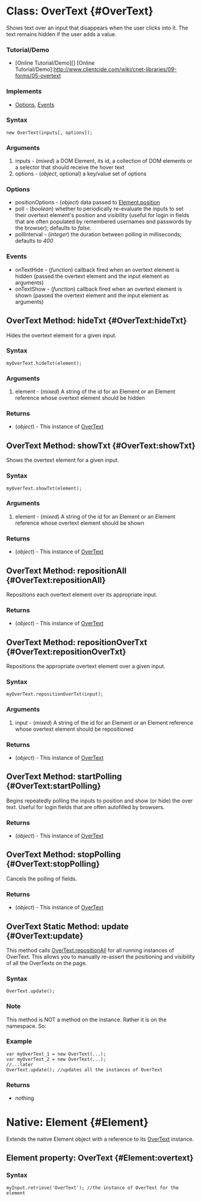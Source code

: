 Class: OverText {#OverText}
===========================

Shows text over an input that disappears when the user clicks into it. The text remains hidden if the user adds a value.

### Tutorial/Demo

* [Online Tutorial/Demo][]
[Online Tutorial/Demo]:http://www.clientcide.com/wiki/cnet-libraries/09-forms/05-overtext

### Implements

* [Options][], [Events][]

### Syntax

	new OverText(inputs[, options]);

### Arguments

1. inputs - (*mixed*) a DOM Element, its id, a collection of DOM elements or a selector that should receive the hover text
2. options - (*object*, optional) a key/value set of options

### Options

* positionOptions - (*object*) data passed to [Element.position][]
* poll - (*boolean*) whether to periodically re-evaluate the inputs to set their overtext element's position and visibility (useful for login in fields that are often populated by remembered usernames and passwords by the browser); defaults to *false*.
* pollInterval - (*integer*) the duration between polling in milliseconds; defaults to *400*

### Events

* onTextHide - (*function*) callback fired when an overtext element is hidden (passed the overtext element and the input element as arguments)
* onTextShow - (*function*) callback fired when an overtext element is shown (passed the overtext element and the input element as arguments)

OverText Method: hideTxt {#OverText:hideTxt}
--------------------------------------------

Hides the overtext element for a given input.

### Syntax

	myOverText.hideTxt(element);

### Arguments

1. element - (*mixed*) A string of the id for an Element or an Element reference whose overtext element should be hidden

### Returns

* (*object*) - This instance of [OverText][]

OverText Method: showTxt {#OverText:showTxt}
--------------------------------------

Shows the overtext element for a given input.

### Syntax

	myOverText.showTxt(element);

### Arguments

1. element - (*mixed*) A string of the id for an Element or an Element reference whose overtext element should be shown

### Returns

* (*object*) - This instance of [OverText][]

OverText Method: repositionAll {#OverText:repositionAll}
--------------------------------------------------------

Repositions each overtext element over its appropriate input.

### Returns

* (*object*) - This instance of [OverText][]

OverText Method: repositionOverTxt {#OverText:repositionOverTxt}
----------------------------------------------------------------

Repositions the appropriate overtext element over a given input.

### Syntax

	myOverText.repositionOverTxt(input);

### Arguments

1. input - (*mixed*) A string of the id for an Element or an Element reference whose overtext element should be repositioned

### Returns

* (*object*) - This instance of [OverText][]

OverText Method: startPolling {#OverText:startPolling}
--------------------------------------------------------

Begins repeatedly polling the inputs to position and show (or hide) the over text. Useful for login fields that are often autofilled by browsers.

### Returns

* (*object*) - This instance of [OverText][]

OverText Method: stopPolling {#OverText:stopPolling}
--------------------------------------------------------

Cancels the polling of fields.

### Returns

* (*object*) - This instance of [OverText][]

OverText Static Method: update {#OverText:update}
-------------------------------------------------

This method calls [OverText.repositionAll][] for all running instances of OverText. This allows you to manually re-assert the positioning and visibility of all the OverTexts on the page.

### Syntax

	OverText.update();

### Note

This method is NOT a method on the instance. Rather it is on the namespace. So:

### Example

	var myOverText_1 = new OverText(...);
	var myOverText_2 = new OverText(...);
	//...later
	OverText.update(); //updates all the instances of OverText
	
### Returns

* nothing

Native: Element {#Element}
==========================

Extends the native Element object with a reference to its [OverText][] instance.

Element property: OverText {#Element:overtext}
------------------------------------------------

### Syntax

	myInput.retrieve('OverText'); //the instance of OverText for the element




[Overtext]: #OverText
[OverText.repositionAll]: #OverText:repositionAll
[Element.position]: /docs/Native/Element.Position#Element:position
[Options]: http://docs.mootools.net/Class/Class.Extras#Options
[Events]: http://docs.mootools.net/Class/Class.Extras#Events
